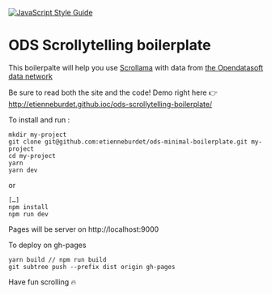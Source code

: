 [![JavaScript Style Guide](https://img.shields.io/badge/code_style-standard-brightgreen.svg)](https://standardjs.com)
# ODS Scrollytelling boilerplate
This boilerpalte will help you use [Scrollama](https://github.com/russellgoldenberg/scrollama) with data from [the Opendatasoft data network](https://data.opendatasoft.com/pages/home/)

Be sure to read both the site and the code! Demo right here 👉 http://etienneburdet.github.ioc/ods-scrollytelling-boilerplate/

To install and run :

```
mkdir my-project
git clone git@github.com:etienneburdet/ods-minimal-boilerplate.git my-project
cd my-project
yarn
yarn dev
```
or
```
[…]
npm install
npm run dev
```
Pages will be server on http://localhost:9000

To deploy on gh-pages 
```
yarn build // npm run build
git subtree push --prefix dist origin gh-pages
```

Have fun scrolling 🔥
